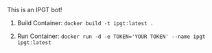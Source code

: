 This is an IPGT bot!

1. Build Container:
```docker build -t ipgt:latest .```

2. Run Container:
```docker run -d -e TOKEN='YOUR TOKEN' --name ipgt ipgt:latest ```

